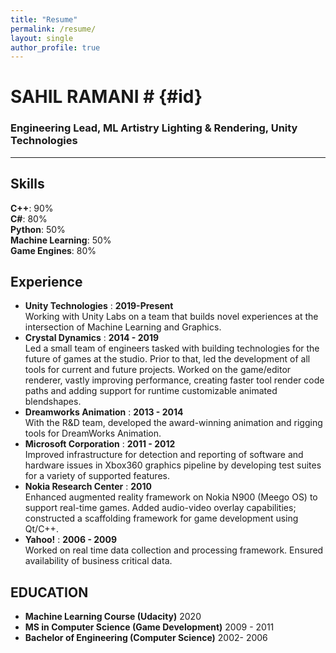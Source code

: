 ```yaml
---
title: "Resume"
permalink: /resume/
layout: single
author_profile: true
---
```


# SAHIL RAMANI # {#id} 
### Engineering Lead, ML Artistry Lighting & Rendering, Unity Technologies
----

## Skills

**C++**: 90%<br/>
**C#**: 80%<br/>
**Python**: 50%<br/>
**Machine Learning**: 50%<br/>
**Game Engines**: 80%<br/>

## Experience

- **Unity Technologies** 
    : **2019-Present**<br/>Working with Unity Labs on a team that builds novel experiences at the intersection of Machine Learning and Graphics.
- **Crystal Dynamics**
    : **2014 - 2019**<br/>Led a small team of engineers tasked with building technologies for the future of games at the studio. Prior to that, led the development of all tools for current and future projects. Worked on the game/editor renderer, vastly improving performance, creating faster tool render code paths and adding support for runtime customizable animated blendshapes.
- **Dreamworks Animation**
    : **2013 - 2014**<br/>With the R&D team, developed the award-winning animation and rigging tools for DreamWorks Animation.
- **Microsoft Corporation**
    : **2011 - 2012**<br/>Improved infrastructure for detection and reporting of software and hardware issues in Xbox360 graphics pipeline by developing test suites for a variety of supported features.
- **Nokia Research Center**
    : **2010**<br/>Enhanced augmented reality framework on Nokia N900 (Meego OS) to support real-time games. Added audio-video overlay capabilities; constructed a scaffolding framework for game development using Qt/C++.
- **Yahoo!**
    : **2006 - 2009**<br/>Worked on real time data collection and processing framework. Ensured availability of business critical data.

## EDUCATION
- **Machine Learning Course (Udacity)** 2020<br/>
- **MS in Computer Science (Game Development)** 2009 - 2011<br/>
- **Bachelor of Engineering (Computer Science)** 2002- 2006<br/>